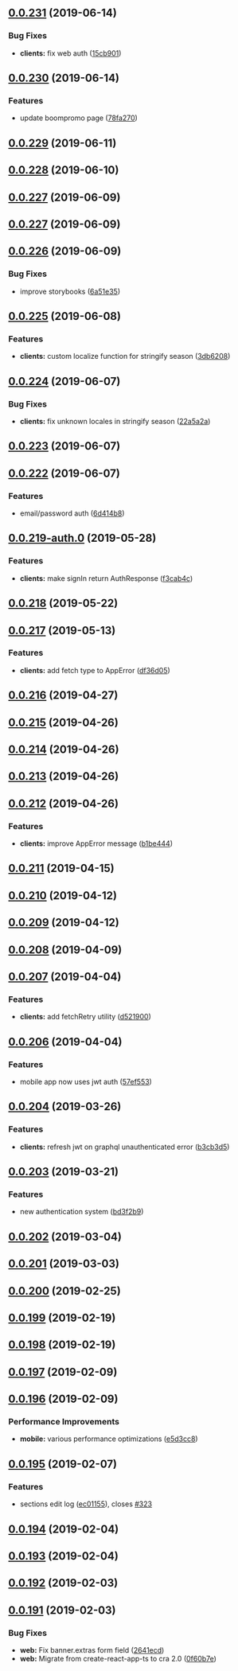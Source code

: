 ## [0.0.231](https://github.com/doomsower/whitewater/compare/@whitewater-guide/clients@0.0.230...@whitewater-guide/clients@0.0.231) (2019-06-14)

### Bug Fixes

- **clients:** fix web auth ([15cb901](https://github.com/doomsower/whitewater/commit/15cb901))

## [0.0.230](https://github.com/doomsower/whitewater/compare/@whitewater-guide/clients@0.0.229...@whitewater-guide/clients@0.0.230) (2019-06-14)

### Features

- update boompromo page ([78fa270](https://github.com/doomsower/whitewater/commit/78fa270))

## [0.0.229](https://github.com/doomsower/whitewater/compare/@whitewater-guide/clients@0.0.227...@whitewater-guide/clients@0.0.229) (2019-06-11)

## [0.0.228](https://github.com/doomsower/whitewater/compare/@whitewater-guide/clients@0.0.227...@whitewater-guide/clients@0.0.228) (2019-06-10)

## [0.0.227](https://github.com/doomsower/whitewater/compare/@whitewater-guide/clients@0.0.227...@whitewater-guide/clients@0.0.227) (2019-06-09)

## [0.0.227](https://github.com/doomsower/whitewater/compare/@whitewater-guide/clients@0.0.226...@whitewater-guide/clients@0.0.227) (2019-06-09)

## [0.0.226](https://github.com/doomsower/whitewater/compare/@whitewater-guide/clients@0.0.225...@whitewater-guide/clients@0.0.226) (2019-06-09)

### Bug Fixes

- improve storybooks ([6a51e35](https://github.com/doomsower/whitewater/commit/6a51e35))

## [0.0.225](https://github.com/doomsower/whitewater/compare/@whitewater-guide/clients@0.0.224...@whitewater-guide/clients@0.0.225) (2019-06-08)

### Features

- **clients:** custom localize function for stringify season ([3db6208](https://github.com/doomsower/whitewater/commit/3db6208))

## [0.0.224](https://github.com/doomsower/whitewater/compare/@whitewater-guide/clients@0.0.222...@whitewater-guide/clients@0.0.224) (2019-06-07)

### Bug Fixes

- **clients:** fix unknown locales in stringify season ([22a5a2a](https://github.com/doomsower/whitewater/commit/22a5a2a))

## [0.0.223](https://github.com/doomsower/whitewater/compare/@whitewater-guide/clients@0.0.222...@whitewater-guide/clients@0.0.223) (2019-06-07)

## [0.0.222](https://github.com/doomsower/whitewater/compare/@whitewater-guide/clients@0.0.218...@whitewater-guide/clients@0.0.222) (2019-06-07)

### Features

- email/password auth ([6d414b8](https://github.com/doomsower/whitewater/commit/6d414b8))

## [0.0.219-auth.0](https://github.com/doomsower/whitewater/compare/@whitewater-guide/clients@0.0.218...@whitewater-guide/clients@0.0.219-auth.0) (2019-05-28)

### Features

- **clients:** make signIn return AuthResponse ([f3cab4c](https://github.com/doomsower/whitewater/commit/f3cab4c))

## [0.0.218](https://github.com/doomsower/whitewater/compare/@whitewater-guide/clients@0.0.217...@whitewater-guide/clients@0.0.218) (2019-05-22)

## [0.0.217](https://github.com/doomsower/whitewater/compare/@whitewater-guide/clients@0.0.216...@whitewater-guide/clients@0.0.217) (2019-05-13)

### Features

- **clients:** add fetch type to AppError ([df36d05](https://github.com/doomsower/whitewater/commit/df36d05))

## [0.0.216](https://github.com/doomsower/whitewater/compare/@whitewater-guide/clients@0.0.215...@whitewater-guide/clients@0.0.216) (2019-04-27)

## [0.0.215](https://github.com/doomsower/whitewater/compare/@whitewater-guide/clients@0.0.214...@whitewater-guide/clients@0.0.215) (2019-04-26)

## [0.0.214](https://github.com/doomsower/whitewater/compare/@whitewater-guide/clients@0.0.213...@whitewater-guide/clients@0.0.214) (2019-04-26)

## [0.0.213](https://github.com/doomsower/whitewater/compare/@whitewater-guide/clients@0.0.212...@whitewater-guide/clients@0.0.213) (2019-04-26)

## [0.0.212](https://github.com/doomsower/whitewater/compare/@whitewater-guide/clients@0.0.211...@whitewater-guide/clients@0.0.212) (2019-04-26)

### Features

- **clients:** improve AppError message ([b1be444](https://github.com/doomsower/whitewater/commit/b1be444))

## [0.0.211](https://github.com/doomsower/whitewater/compare/@whitewater-guide/clients@0.0.210...@whitewater-guide/clients@0.0.211) (2019-04-15)

## [0.0.210](https://github.com/doomsower/whitewater/compare/@whitewater-guide/clients@0.0.209...@whitewater-guide/clients@0.0.210) (2019-04-12)

## [0.0.209](https://github.com/doomsower/whitewater/compare/@whitewater-guide/clients@0.0.208...@whitewater-guide/clients@0.0.209) (2019-04-12)

## [0.0.208](https://github.com/doomsower/whitewater/compare/@whitewater-guide/clients@0.0.207...@whitewater-guide/clients@0.0.208) (2019-04-09)

## [0.0.207](https://github.com/doomsower/whitewater/compare/@whitewater-guide/clients@0.0.206...@whitewater-guide/clients@0.0.207) (2019-04-04)

### Features

- **clients:** add fetchRetry utility ([d521900](https://github.com/doomsower/whitewater/commit/d521900))

## [0.0.206](https://github.com/doomsower/whitewater/compare/@whitewater-guide/clients@0.0.204...@whitewater-guide/clients@0.0.206) (2019-04-04)

### Features

- mobile app now uses jwt auth ([57ef553](https://github.com/doomsower/whitewater/commit/57ef553))

## [0.0.204](https://github.com/doomsower/whitewater/compare/@whitewater-guide/clients@0.0.203...@whitewater-guide/clients@0.0.204) (2019-03-26)

### Features

- **clients:** refresh jwt on graphql unauthenticated error ([b3cb3d5](https://github.com/doomsower/whitewater/commit/b3cb3d5))

## [0.0.203](https://github.com/doomsower/whitewater/compare/@whitewater-guide/clients@0.0.202...@whitewater-guide/clients@0.0.203) (2019-03-21)

### Features

- new authentication system ([bd3f2b9](https://github.com/doomsower/whitewater/commit/bd3f2b9))

## [0.0.202](https://github.com/doomsower/whitewater/compare/@whitewater-guide/clients@0.0.201...@whitewater-guide/clients@0.0.202) (2019-03-04)

## [0.0.201](https://github.com/doomsower/whitewater/compare/@whitewater-guide/clients@0.0.200...@whitewater-guide/clients@0.0.201) (2019-03-03)

## [0.0.200](https://github.com/doomsower/whitewater/compare/@whitewater-guide/clients@0.0.199...@whitewater-guide/clients@0.0.200) (2019-02-25)

## [0.0.199](https://github.com/doomsower/whitewater/compare/@whitewater-guide/clients@0.0.198...@whitewater-guide/clients@0.0.199) (2019-02-19)

## [0.0.198](https://github.com/doomsower/whitewater/compare/@whitewater-guide/clients@0.0.197...@whitewater-guide/clients@0.0.198) (2019-02-19)

## [0.0.197](https://github.com/doomsower/whitewater/compare/@whitewater-guide/clients@0.0.196...@whitewater-guide/clients@0.0.197) (2019-02-09)

## [0.0.196](https://github.com/doomsower/whitewater/compare/@whitewater-guide/clients@0.0.195...@whitewater-guide/clients@0.0.196) (2019-02-09)

### Performance Improvements

- **mobile:** various performance optimizations ([e5d3cc8](https://github.com/doomsower/whitewater/commit/e5d3cc8))

## [0.0.195](https://github.com/doomsower/whitewater/compare/@whitewater-guide/clients@0.0.194...@whitewater-guide/clients@0.0.195) (2019-02-07)

### Features

- sections edit log ([ec01155](https://github.com/doomsower/whitewater/commit/ec01155)), closes [#323](https://github.com/doomsower/whitewater/issues/323)

## [0.0.194](https://github.com/doomsower/whitewater/compare/@whitewater-guide/clients@0.0.193...@whitewater-guide/clients@0.0.194) (2019-02-04)

## [0.0.193](https://github.com/doomsower/whitewater/compare/@whitewater-guide/clients@0.0.192...@whitewater-guide/clients@0.0.193) (2019-02-04)

## [0.0.192](https://github.com/doomsower/whitewater/compare/@whitewater-guide/clients@0.0.191...@whitewater-guide/clients@0.0.192) (2019-02-03)

## [0.0.191](https://github.com/doomsower/whitewater/compare/@whitewater-guide/clients@0.0.191...@whitewater-guide/clients@0.0.191) (2019-02-03)

### Bug Fixes

- **web:** Fix banner.extras form field ([2641ecd](https://github.com/doomsower/whitewater/commit/2641ecd))
- **web:** Migrate from create-react-app-ts to cra 2.0 ([0f60b7e](https://github.com/doomsower/whitewater/commit/0f60b7e))
